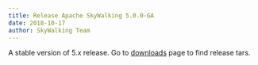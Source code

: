 ```yaml
---
title: Release Apache SkyWalking 5.0.0-GA
date: 2018-10-17
author: SkyWalking Team
---
```


A stable version of 5.x release. Go to [downloads](/downloads) page to find release tars.